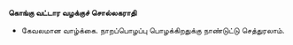**கொங்கு வட்டார வழக்குச் சொல்லகராதி**
- கேவலமான வாழ்க்கை. நாறப்பொழப்பு பொழக்கிறதுக்கு நாண்டுட்டு செத்துரலாம்.

